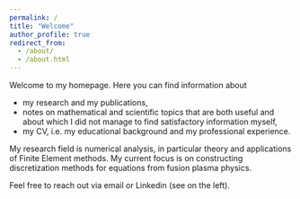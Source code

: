 ```yaml
---
permalink: /
title: "Welcome"
author_profile: true
redirect_from: 
  - /about/
  - /about.html
---
```


Welcome to my homepage. Here you can find information about 

- my research and my publications,
- notes on mathematical and scientific topics that are both useful and about which I did not manage to find satisfactory information myself,
- my CV, i.e. my educational background and my professional experience.

My research field is numerical analysis, in particular theory and applications of Finite Element methods. My current focus is on constructing discretization methods for equations from fusion plasma physics.

Feel free to reach out via email or Linkedin (see on the left).
